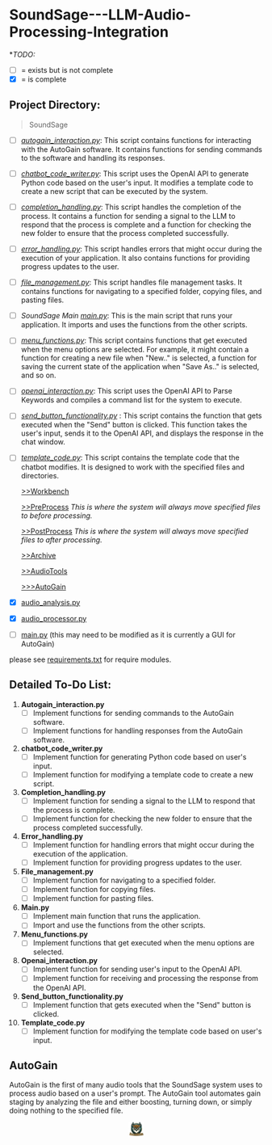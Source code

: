 # SoundSage---LLM-Audio-Processing-Integration
**TODO:*

- [ ] = exists but is not complete
- [x] = is complete

## Project Directory:

>SoundSage 
- [ ] [*autogain_interaction.py*](https://github.com/Gabeiscool420/SoundSage---LLM-Audio-Processing/blob/SoundSage---LLM-Integration/SoundSage-LLM%20Integration/SoundSage/autogain_interaction.py): This script contains functions for interacting with the AutoGain software. It contains functions for sending commands to the software and handling its responses.
- [ ] [*chatbot_code_writer.py*](https://github.com/Gabeiscool420/SoundSage---LLM-Audio-Processing/blob/SoundSage---LLM-Integration/SoundSage-LLM%20Integration/SoundSage/chatbot_code_writer.py): This script uses the OpenAI API to generate Python code based on the user's input. It modifies a template code to create a new script that can be executed by the system.
- [ ] [*completion_handling.py*](https://github.com/Gabeiscool420/SoundSage---LLM-Audio-Processing/blob/SoundSage---LLM-Integration/SoundSage-LLM%20Integration/SoundSage/completion_handling.py): This script handles the completion of the process. It contains a function for sending a signal to the LLM to respond that the process is complete and a function for checking the new folder to ensure that the process completed successfully.
- [ ] [*error_handling.py*](https://github.com/Gabeiscool420/SoundSage---LLM-Audio-Processing/blob/SoundSage---LLM-Integration/SoundSage-LLM%20Integration/SoundSage/error_handling.py): This script handles errors that might occur during the execution of your application. It also contains functions for providing progress updates to the user.
- [ ] [*file_management.py*](https://github.com/Gabeiscool420/SoundSage---LLM-Audio-Processing/blob/SoundSage---LLM-Integration/SoundSage-LLM%20Integration/SoundSage/file_management.py): This script handles file management tasks. It contains functions for navigating to a specified folder, copying files, and pasting files. 
- [ ] *SoundSage Main* [*main.py*](https://github.com/Gabeiscool420/SoundSage---LLM-Audio-Processing/blob/SoundSage---LLM-Integration/SoundSage-LLM%20Integration/SoundSage/main.py): This is the main script that runs your application. It imports and uses the functions from the other scripts.
- [ ] [*menu_functions.py*](https://github.com/Gabeiscool420/SoundSage---LLM-Audio-Processing/blob/SoundSage---LLM-Integration/SoundSage-LLM%20Integration/SoundSage/menu_functions.py): This script contains functions that get executed when the menu options are selected. For example, it might contain a function for creating a new file when "New.." is selected, a function for saving the current state of the application when "Save As.." is selected, and so on. 
- [ ] [*openai_interaction.py*](https://github.com/Gabeiscool420/SoundSage---LLM-Audio-Processing/blob/SoundSage---LLM-Integration/SoundSage-LLM%20Integration/SoundSage/openai_interaction.py): This script uses the OpenAI API to Parse Keywords and compiles a command list for the system to execute. 
- [ ] [*send_button_functionality.py*](https://github.com/Gabeiscool420/SoundSage---LLM-Audio-Processing/blob/SoundSage---LLM-Integration/SoundSage-LLM%20Integration/SoundSage/send_button_funtionality.py) : This script contains the function that gets executed when the "Send" button is clicked. This function takes the user's input, sends it to the OpenAI API, and displays the response in the chat window.
- [ ] [*template_code.py*](https://github.com/Gabeiscool420/SoundSage---LLM-Audio-Processing/blob/SoundSage---LLM-Integration/SoundSage-LLM%20Integration/SoundSage/template_code.py): This script contains the template code that the chatbot modifies. It is designed to work with the specified files and directories.


   [>>Workbench](https://github.com/Gabeiscool420/SoundSage---LLM-Audio-Processing/tree/SoundSage---LLM-Integration/SoundSage-LLM%20Integration/SoundSage/WorkBench)

   [>>PreProcess](https://github.com/Gabeiscool420/SoundSage---LLM-Audio-Processing/tree/SoundSage---LLM-Integration/SoundSage-LLM%20Integration/SoundSage/WorkBench/PreProcess) *This is where the system will always move specified files to before processing.*

   [>>PostProcess](https://github.com/Gabeiscool420/SoundSage---LLM-Audio-Processing/tree/SoundSage---LLM-Integration/SoundSage-LLM%20Integration/SoundSage/WorkBench/PostProcess) *This is where the system will always move specified files to after processing.*

   [>>Archive](https://github.com/Gabeiscool420/SoundSage---LLM-Audio-Processing/tree/SoundSage---LLM-Integration/SoundSage-LLM%20Integration/SoundSage/WorkBench/Archive)

   [>>AudioTools](https://github.com/Gabeiscool420/SoundSage---LLM-Audio-Processing/tree/SoundSage---LLM-Integration/SoundSage-LLM%20Integration/SoundSage/WorkBench/AudioTools)

    [>>>AutoGain](https://github.com/Gabeiscool420/SoundSage---LLM-Audio-Processing/tree/SoundSage---LLM-Integration/SoundSage-LLM%20Integration/SoundSage/WorkBench/AudioTools/AutoGain)

- [x] [audio_analysis.py](https://github.com/Gabeiscool420/SoundSage---LLM-Audio-Processing/blob/SoundSage---LLM-Integration/SoundSage-LLM%20Integration/SoundSage/WorkBench/AudioTools/AutoGain/audio_analysis.py)

- [x] [audio_processor.py](https://github.com/Gabeiscool420/SoundSage---LLM-Audio-Processing/blob/SoundSage---LLM-Integration/SoundSage-LLM%20Integration/SoundSage/WorkBench/AudioTools/AutoGain/audio_processor.py)

- [ ] [main.py](https://github.com/Gabeiscool420/SoundSage---LLM-Audio-Processing/blob/SoundSage---LLM-Integration/SoundSage-LLM%20Integration/SoundSage/WorkBench/AudioTools/AutoGain/main.py) (this may need to be modified as it is currently a GUI for  AutoGain)

please see [requirements.txt](requirements.txt) for require modules.

## Detailed To-Do List:

1. **Autogain_interaction.py**
    - [ ] Implement functions for sending commands to the AutoGain software.
    - [ ] Implement functions for handling responses from the AutoGain software.

2. **chatbot_code_writer.py**
    - [ ] Implement function for generating Python code based on user's input.
    - [ ] Implement function for modifying a template code to create a new script.

3. **Completion_handling.py**
    - [ ] Implement function for sending a signal to the LLM to respond that the process is complete.
    - [ ] Implement function for checking the new folder to ensure that the process completed successfully.

4. **Error_handling.py**
    - [ ] Implement function for handling errors that might occur during the execution of the application.
    - [ ] Implement function for providing progress updates to the user.

5. **File_management.py**
    - [ ] Implement function for navigating to a specified folder.
    - [ ] Implement function for copying files.
    - [ ] Implement function for pasting files.

6. **Main.py**
    - [ ] Implement main function that runs the application.
    - [ ] Import and use the functions from the other scripts.

7. **Menu_functions.py**
    - [ ] Implement functions that get executed when the menu options are selected.

8. **Openai_interaction.py**
    - [ ] Implement function for sending user's input to the OpenAI API.
    - [ ] Implement function for receiving and processing the response from the OpenAI API.

9. **Send_button_functionality.py**
    - [ ] Implement function that gets executed when the "Send" button is clicked.

10. **Template_code.py**
    - [ ] Implement function for modifying the template code based on user's input.

## AutoGain
AutoGain is the first of many audio tools that the SoundSage system uses to process audio based on a user's prompt. The AutoGain tool automates gain staging by analyzing the file and either boosting, turning down, or simply doing nothing to the specified file.


<div style="text-align: center;">
    <img
      src="SoundSage-LLM Integration/LOGO.png"
      alt="SoundSage Logo"
      title="SoundSage Logo"
      style="display: block; margin: 0 auto; max-width: 30px; width: 10%;">
</div>
